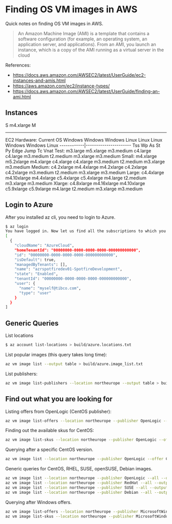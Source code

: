 
# Finding OS VM images in AWS 

Quick notes on finding OS VM images in AWS.

> An Amazon Machine Image (AMI) is a template that contains a software configuration (for example, an operating system, an application server, and applications). From an AMI, you launch an instance, which is a copy of the AMI running as a virtual server in the cloud

References:

- https://docs.aws.amazon.com/AWSEC2/latest/UserGuide/ec2-instances-and-amis.html
- https://aws.amazon.com/ec2/instance-types/
- https://docs.aws.amazon.com/AWSEC2/latest/UserGuide/finding-an-ami.html

## Instances

S m4.xlarge
M

----
EC2 Hardware:		Current OS	Windows	Windows	Windows	Linux	Linux	Linux	Windows	Windows	Linux
------------|----------------------
            Tss	        Wp 	        As          St          Py      	Edge    	Jump    	Tc          Vnat
Test:		m3.large	m5.xlarge	m3.medium	c4.large	c4.large	m3.medium	t2.medium	m3.xlarge	m3.medium
Small:		m4.xlarge	m5.2xlarge	m4.xlarge	c4.xlarge	c4.xlarge	m3.medium	t2.medium	m3.xlarge	m3.medium
Medium:		c4.2xlarge	m4.4xlarge	m4.2xlarge	c4.2xlarge	c4.2xlarge	m3.medium	t2.medium	m3.xlarge	m3.medium
Large:		c4.4xlarge	m4.10xlarge	m4.4xlarge	c5.4xlarge	c5.4xlarge	m4.large	t2.medium	m3.xlarge	m3.medium
Xlarge:		c4.8xlarge	m4.16xlarge	m4.10xlarge	c5.9xlarge	c5.9xlarge	m4.large	t2.medium	m3.xlarge	m3.medium

## Login to Azure

After you installed az cli, you need to login to Azure.

```bash
$ az login
You have logged in. Now let us find all the subscriptions to which you have access...
[
  {
    "cloudName": "AzureCloud",
    "homeTenantId": "00000000-0000-0000-0000-000000000000",
    "id": "00000000-0000-0000-0000-000000000000",
    "isDefault": true,
    "managedByTenants": [],
    "name": "azrspotfiredev01-SpotfireDevelopment",
    "state": "Enabled",
    "tenantId": "00000000-0000-0000-0000-000000000000",
    "user": {
      "name": "myself@tibco.com",
      "type": "user"
    }
  }
]
```

## Generic Queries

List locations

```bash
$ az account list-locations > build/azure.locations.txt
```

List popular images (this query takes long time):

```bash
az vm image list --output table > build/azure.image_list.txt
```

List publishers:

```bash
az vm image list-publishers --location northeurope --output table > build/northeurope.publishers.txt
```

## Find out what you are looking for

Listing offers from OpenLogic (CentOS publisher):

```bash
az vm image list-offers --location northeurope --publisher OpenLogic --output table > build/northeurope.publishers.OpenLogic.txt
```   

Finding out the available skus for CentOS:

```bash
az vm image list-skus --location northeurope --publisher OpenLogic --offer CentOS --output table > build/northeurope.publishers.OpenLogic.Centos.txt
```   

Querying after a specific CentOS version.

```bash
az vm image list --location northeurope --publisher OpenLogic --offer CentOS --sku 8_2 --all --output table > build/northeurope.publishers.OpenLogic.Centos.versions.txt
```

Generic queries for CentOS, RHEL, SUSE, openSUSE, Debian images.

```bash
az vm image list --location northeurope --publisher OpenLogic --all --output table > build/northeurope.publishers.OpenLogic.txt
az vm image list --location northeurope --publisher RedHat --all --output table > build/northeurope.publishers.RedHat.txt
az vm image list --location northeurope --publisher SUSE --all --output table > build/northeurope.publishers.SUSE.txt
az vm image list --location northeurope --publisher Debian --all --output table > build/northeurope.publishers.Debian.txt
```

Querying after Windows offers.

```bash
az vm image list-offers --location northeurope --publisher MicrosoftWindowsServer --output table > build/northeurope.publishers.MicrosoftWindowsServer.txt
az vm image list-skus --location northeurope --publisher MicrosoftWindowsServer --offer WindowsServer --output table > build/northeurope.publishers.MicrosoftWindowsServer.WindowsServer.txt
```
